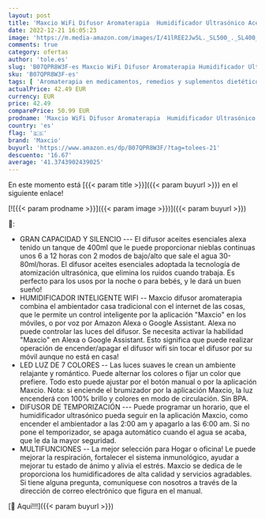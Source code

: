 ```yaml
---
layout: post
title: 'Maxcio WiFi Difusor Aromaterapia  Humidificador Ultrasónico Aceites Esenciales 7-Color LED 2 Modos de Niebla Controlable por Vía WiFi y Voz Compatible con Amazon Alexa y Google Home'
date: 2022-12-21 16:05:23
image: 'https://m.media-amazon.com/images/I/41lREE2Jw5L._SL500_._SL400_.jpg'
comments: true
category: ofertas
author: 'tole.es'
slug: 'B07QPR8W3F-es Maxcio WiFi Difusor Aromaterapia Humidificador Ultrasónico...'
sku: 'B07QPR8W3F-es'
tags: [ 'Aromaterapia en medicamentos, remedios y suplementos dietéticos','Cuidado de la salud','Difusores de aceite perfumado','Salud y cuidado personal','Terapias alternativas en medicamentos y remedios y suplementos dietéticos','alexa','google','home','maxcio','🇪🇸', ]
actualPrice: 42.49 EUR
currency: EUR
price: 42.49
comparePrice: 50.99 EUR
prodname: 'Maxcio WiFi Difusor Aromaterapia  Humidificador Ultrasónico Aceites Esenciales 7-Color LED 2 Modos de Niebla Controlable por Vía WiFi y Voz Compatible con Amazon Alexa y Google Home'
country: 'es'
flag: '🇪🇸'
brand: 'Maxcio'
buyurl: 'https://www.amazon.es/dp/B07QPR8W3F/?tag=tolees-21'
descuento: '16.67'
average: '41.3743902439025'
---
```


En este momento está [{{< param title >}}]({{< param buyurl >}}) en el siguiente enlace!

[![{{< param prodname >}}]({{< param image >}})]({{< param buyurl >}})

🔎:

- GRAN CAPACIDAD Y SILENCIO --- El difusor aceites esenciales alexa tenido un tanque de 400ml que le puede proporcionar nieblas continuas unos 6 a 12 horas con 2 modos de bajo/alto que sale el agua 30-80ml/horas. El difusor aceites esenciales adoptada la tecnología de atomización ultrasónica, que elimina los ruidos cuando trabaja. Es perfecto para los usos por la noche o para bebés, y le dará un buen sueño!
- HUMIDIFICADOR INTELIGENTE WIFI -- Maxcio difusor aromaterapia combina el ambientador casa tradicional con el internet de las cosas, que le permite un control inteligente por la aplicación "Maxcio" en los móviles, o por voz por Amazon Alexa o Google Assistant. Alexa no puede controlar las luces del difusor. Se necesita activar la habilidad "Maxcio" en Alexa o Google Assistant. Esto significa que puede realizar operación de encender/apagar el difusor wifi sin tocar el difusor por su móvil aunque no está en casa!
- LED LUZ DE 7 COLORES -- Las luces suaves le crean un ambiente relajante y romántico. Puede alternar los colores o fijar un color que prefiere. Todo esto puede ajustar por el botón manual o por la aplicación Maxcio. Nota: si enciende el brumizador por la aplicación Maxcio, la luz encenderá con 100% brillo y colores en modo de circulación. Sin BPA.
- DIFUSOR DE TEMPORIZACIÓN --- Puede programar un horario, que el humidificador ultrasónico pueda seguir en la aplicación Maxcio, como encender el ambientador a las 2:00 am y apagarlo a las 6:00 am. Si no pone el temporizador, se apaga automático cuando el agua se acaba, que le da la mayor seguridad.
- MULTIFUNCIONES -- La mejor selección para Hogar o oficina! Le puede mejorar la respiración, fortalecer el sistema inmunológico, ayudar a mejorar tu estado de ánimo y alivia el estrés. Maxcio se dedica de le proporciona los humidificadores de alta calidad y servicios agradables. Si tiene alguna pregunta, comuníquese con nosotros a través de la dirección de correo electrónico que figura en el manual.

[🛒 Aquí!!!]({{< param buyurl >}})
